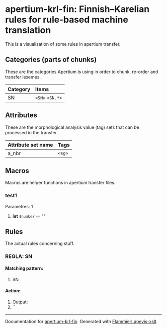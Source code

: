 
# apertium-krl-fin: Finnish–Karelian rules for rule-based machine translation

This is a visualisation of some rules in apertium transfer.


## Categories (parts of chunks)
   
These are the categories Apertium is using in order to chunk, re-order and
transfer lexemes.
    
| Category | Items |
|:---------|:------|
| SN |  `<SN>`  `<SN.*>`  |

    
## Attributes

These are the morphological analysis value (tag) sets that can be processed in
the transfer.

| Attribute set name | Tags |
|:-------------------|:-----|
| a_nbr | `<sg>`  |

    
## Macros

Macros are helper functions in apertium transfer files.



### test1

Parametres: 1

1. **let** `$number` ≔ ""

## Rules
    
The actual rules concerning stuff.



### REGLA: SN
    
#### Matching pattern:
    

1. SN

#### Action:
    

1. Output: 
  1. ``
    

- - -

Documentation for [apertium-krl-fin](//github.com/apertium/apertium-krl-fin/).
Generated with [Flammie’s apevis-xslt](https://github.com/flammie/apevis-xslt).
  